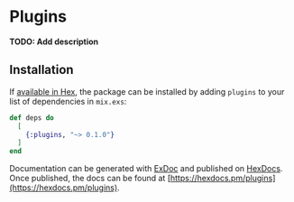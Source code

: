 # Plugins

**TODO: Add description**

## Installation

If [available in Hex](https://hex.pm/docs/publish), the package can be installed
by adding `plugins` to your list of dependencies in `mix.exs`:

```elixir
def deps do
  [
    {:plugins, "~> 0.1.0"}
  ]
end
```

Documentation can be generated with [ExDoc](https://github.com/elixir-lang/ex_doc)
and published on [HexDocs](https://hexdocs.pm). Once published, the docs can
be found at [https://hexdocs.pm/plugins](https://hexdocs.pm/plugins).


